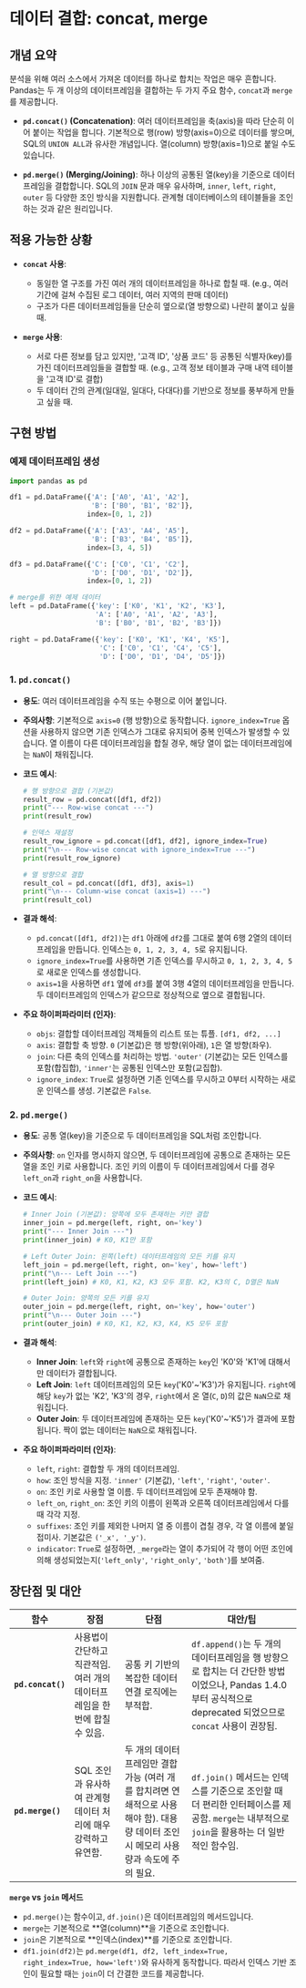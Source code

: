 # 데이터 결합: concat, merge

## 개념 요약

분석을 위해 여러 소스에서 가져온 데이터를 하나로 합치는 작업은 매우 흔합니다. Pandas는 두 개 이상의 데이터프레임을 결합하는 두 가지 주요 함수, `concat`과 `merge`를 제공합니다.

- **`pd.concat()` (Concatenation)**: 여러 데이터프레임을 축(axis)을 따라 단순히 이어 붙이는 작업을 합니다. 기본적으로 행(row) 방향(axis=0)으로 데이터를 쌓으며, SQL의 `UNION ALL`과 유사한 개념입니다. 열(column) 방향(axis=1)으로 붙일 수도 있습니다.

- **`pd.merge()` (Merging/Joining)**: 하나 이상의 공통된 열(key)을 기준으로 데이터프레임을 결합합니다. SQL의 `JOIN` 문과 매우 유사하며, `inner`, `left`, `right`, `outer` 등 다양한 조인 방식을 지원합니다. 관계형 데이터베이스의 테이블들을 조인하는 것과 같은 원리입니다.

## 적용 가능한 상황

- **`concat` 사용**:
    - 동일한 열 구조를 가진 여러 개의 데이터프레임을 하나로 합칠 때. (e.g., 여러 기간에 걸쳐 수집된 로그 데이터, 여러 지역의 판매 데이터)
    - 구조가 다른 데이터프레임들을 단순히 옆으로(열 방향으로) 나란히 붙이고 싶을 때.

- **`merge` 사용**:
    - 서로 다른 정보를 담고 있지만, '고객 ID', '상품 코드' 등 공통된 식별자(key)를 가진 데이터프레임들을 결합할 때. (e.g., 고객 정보 테이블과 구매 내역 테이블을 '고객 ID'로 결합)
    - 두 데이터 간의 관계(일대일, 일대다, 다대다)를 기반으로 정보를 풍부하게 만들고 싶을 때.

## 구현 방법

### 예제 데이터프레임 생성

```python
import pandas as pd

df1 = pd.DataFrame({'A': ['A0', 'A1', 'A2'],
                    'B': ['B0', 'B1', 'B2']},
                   index=[0, 1, 2])

df2 = pd.DataFrame({'A': ['A3', 'A4', 'A5'],
                    'B': ['B3', 'B4', 'B5']},
                   index=[3, 4, 5])

df3 = pd.DataFrame({'C': ['C0', 'C1', 'C2'],
                    'D': ['D0', 'D1', 'D2']},
                   index=[0, 1, 2])

# merge를 위한 예제 데이터
left = pd.DataFrame({'key': ['K0', 'K1', 'K2', 'K3'],
                     'A': ['A0', 'A1', 'A2', 'A3'],
                     'B': ['B0', 'B1', 'B2', 'B3']})

right = pd.DataFrame({'key': ['K0', 'K1', 'K4', 'K5'],
                      'C': ['C0', 'C1', 'C4', 'C5'],
                      'D': ['D0', 'D1', 'D4', 'D5']})
```

### 1. `pd.concat()`

- **용도**: 여러 데이터프레임을 수직 또는 수평으로 이어 붙입니다.
- **주의사항**: 기본적으로 `axis=0` (행 방향)으로 동작합니다. `ignore_index=True` 옵션을 사용하지 않으면 기존 인덱스가 그대로 유지되어 중복 인덱스가 발생할 수 있습니다. 열 이름이 다른 데이터프레임을 합칠 경우, 해당 열이 없는 데이터프레임에는 `NaN`이 채워집니다.
- **코드 예시**:
  ```python
  # 행 방향으로 결합 (기본값)
  result_row = pd.concat([df1, df2])
  print("--- Row-wise concat ---")
  print(result_row)

  # 인덱스 재설정
  result_row_ignore = pd.concat([df1, df2], ignore_index=True)
  print("\n--- Row-wise concat with ignore_index=True ---")
  print(result_row_ignore)

  # 열 방향으로 결합
  result_col = pd.concat([df1, df3], axis=1)
  print("\n--- Column-wise concat (axis=1) ---")
  print(result_col)
  ```
- **결과 해석**:
  - `pd.concat([df1, df2])`는 `df1` 아래에 `df2`를 그대로 붙여 6행 2열의 데이터프레임을 만듭니다. 인덱스는 `0, 1, 2, 3, 4, 5`로 유지됩니다.
  - `ignore_index=True`를 사용하면 기존 인덱스를 무시하고 `0, 1, 2, 3, 4, 5`로 새로운 인덱스를 생성합니다.
  - `axis=1`을 사용하면 `df1` 옆에 `df3`를 붙여 3행 4열의 데이터프레임을 만듭니다. 두 데이터프레임의 인덱스가 같으므로 정상적으로 옆으로 결합됩니다.

- **주요 하이퍼파라미터 (인자)**:
    - `objs`: 결합할 데이터프레임 객체들의 리스트 또는 튜플. `[df1, df2, ...]`
    - `axis`: 결합할 축 방향. `0` (기본값)은 행 방향(위아래), `1`은 열 방향(좌우).
    - `join`: 다른 축의 인덱스를 처리하는 방법. `'outer'` (기본값)는 모든 인덱스를 포함(합집합), `'inner'`는 공통된 인덱스만 포함(교집합).
    - `ignore_index`: `True`로 설정하면 기존 인덱스를 무시하고 0부터 시작하는 새로운 인덱스를 생성. 기본값은 `False`.

### 2. `pd.merge()`

- **용도**: 공통 열(key)을 기준으로 두 데이터프레임을 SQL처럼 조인합니다.
- **주의사항**: `on` 인자를 명시하지 않으면, 두 데이터프레임에 공통으로 존재하는 모든 열을 조인 키로 사용합니다. 조인 키의 이름이 두 데이터프레임에서 다를 경우 `left_on`과 `right_on`을 사용합니다.
- **코드 예시**:
  ```python
  # Inner Join (기본값): 양쪽에 모두 존재하는 키만 결합
  inner_join = pd.merge(left, right, on='key')
  print("--- Inner Join ---")
  print(inner_join) # K0, K1만 포함

  # Left Outer Join: 왼쪽(left) 데이터프레임의 모든 키를 유지
  left_join = pd.merge(left, right, on='key', how='left')
  print("\n--- Left Join ---")
  print(left_join) # K0, K1, K2, K3 모두 포함. K2, K3의 C, D열은 NaN

  # Outer Join: 양쪽의 모든 키를 유지
  outer_join = pd.merge(left, right, on='key', how='outer')
  print("\n--- Outer Join ---")
  print(outer_join) # K0, K1, K2, K3, K4, K5 모두 포함
  ```
- **결과 해석**:
  - **Inner Join**: `left`와 `right`에 공통으로 존재하는 `key`인 'K0'와 'K1'에 대해서만 데이터가 결합됩니다.
  - **Left Join**: `left` 데이터프레임의 모든 `key`('K0'~'K3')가 유지됩니다. `right`에 해당 `key`가 없는 'K2', 'K3'의 경우, `right`에서 온 열(`C`, `D`)의 값은 `NaN`으로 채워집니다.
  - **Outer Join**: 두 데이터프레임에 존재하는 모든 `key`('K0'~'K5')가 결과에 포함됩니다. 짝이 없는 데이터는 `NaN`으로 채워집니다.

- **주요 하이퍼파라미터 (인자)**:
    - `left`, `right`: 결합할 두 개의 데이터프레임.
    - `how`: 조인 방식을 지정. `'inner'` (기본값), `'left'`, `'right'`, `'outer'`.
    - `on`: 조인 키로 사용할 열 이름. 두 데이터프레임에 모두 존재해야 함.
    - `left_on`, `right_on`: 조인 키의 이름이 왼쪽과 오른쪽 데이터프레임에서 다를 때 각각 지정.
    - `suffixes`: 조인 키를 제외한 나머지 열 중 이름이 겹칠 경우, 각 열 이름에 붙일 접미사. 기본값은 `('_x', '_y')`.
    - `indicator`: `True`로 설정하면, `_merge`라는 열이 추가되어 각 행이 어떤 조인에 의해 생성되었는지(`'left_only'`, `'right_only'`, `'both'`)를 보여줌.

## 장단점 및 대안

| 함수 | 장점 | 단점 | 대안/팁 |
|---|---|---|---|
| **`pd.concat()`** | 사용법이 간단하고 직관적임. 여러 개의 데이터프레임을 한 번에 합칠 수 있음. | 공통 키 기반의 복잡한 데이터 연결 로직에는 부적합. | `df.append()`는 두 개의 데이터프레임을 행 방향으로 합치는 더 간단한 방법이었으나, Pandas 1.4.0부터 공식적으로 deprecated 되었으므로 `concat` 사용이 권장됨. |
| **`pd.merge()`** | SQL 조인과 유사하여 관계형 데이터 처리에 매우 강력하고 유연함. | 두 개의 데이터프레임만 결합 가능 (여러 개를 합치려면 연쇄적으로 사용해야 함). 대용량 데이터 조인 시 메모리 사용량과 속도에 주의 필요. | `df.join()` 메서드는 인덱스를 기준으로 조인할 때 더 편리한 인터페이스를 제공함. `merge`는 내부적으로 `join`을 활용하는 더 일반적인 함수임. |

**`merge` vs `join` 메서드**

- `pd.merge()`는 함수이고, `df.join()`은 데이터프레임의 메서드입니다.
- `merge`는 기본적으로 **열(column)**을 기준으로 조인합니다.
- `join`은 기본적으로 **인덱스(index)**를 기준으로 조인합니다.
- `df1.join(df2)`는 `pd.merge(df1, df2, left_index=True, right_index=True, how='left')`와 유사하게 동작합니다. 따라서 인덱스 기반 조인이 필요할 때는 `join`이 더 간결한 코드를 제공합니다.

